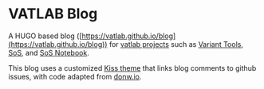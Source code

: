 # VATLAB Blog

A HUGO based blog ([https://vatlab.github.io/blog](https://vatlab.github.io/blog)) for [vatlab projects](https://github.com/vatlab) such as [Variant Tools](https://github.com/vatlab/VariantTools), [SoS](https://github.com/vatlab/SoS), and [SoS Notebook](https://github.com/vatlab/sos-notebook).

This blog uses a customized [Kiss theme](https://themes.gohugo.io/kiss/) that links blog comments to github issues, with code adapted from [donw.io](http://donw.io/post/github-comments/).
